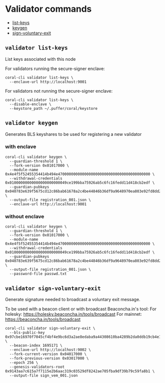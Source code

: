 # Validator commands

 - [list-keys](#validator-list-keys)
 - [keygen](#validator-keygen)
 - [sign-voluntary-exit](#validator-sign-voluntary-exit)

## `validator list-keys`
List keys associated with this node

For validators running the secure-signer enclave:
```
coral-cli validator list-keys \
  --enclave-url http://localhost:9001
```

For validators not running the secure-signer enclave:
```
coral-cli validator list-keys \
  --disable-enclave \
  --keystore_path ~/.puffer/coral/keystore
```

## `validator keygen`
Generates BLS keyshares to be used for registering a new validator

### with enclave
```
coral-cli validator keygen \
  --guardian-threshold 1 \
  --fork-version 0x01017000 \
  --module-name 0x4e4f5f52455354414b494e470000000000000000000000000000000000000000 \
  --withdrawal-credentials 0x01000000000000000000000049ce199bba75926ab5c6fc16fedd11d418cb2edf \
  --guardian-pubkeys 0x040783e639f5675cd12c86bab61678a2c4be44846b36df9a9648970ea803e92fd8dd25c51660b64f61d20fc04c77c34145410496fd923309a5c143b9c5eadd19e7 \
  --output-file registration_001.json \
  --enclave-url http://localhost:9001
```


### without enclave
```
coral-cli validator keygen \
  --guardian-threshold 1 \
  --fork-version 0x01017000 \
  --module-name 0x4e4f5f52455354414b494e470000000000000000000000000000000000000000 \
  --withdrawal-credentials 0x01000000000000000000000049ce199bba75926ab5c6fc16fedd11d418cb2edf \
  --guardian-pubkeys 0x040783e639f5675cd12c86bab61678a2c4be44846b36df9a9648970ea803e92fd8dd25c51660b64f61d20fc04c77c34145410496fd923309a5c143b9c5eadd19e7 \
  --output-file registration_001.json \
  --password-file passwd.txt
```

## `validator sign-voluntary-exit`
Generate signature needed to broadcast a voluntary exit message.

To be used with a beacon client or with broadcast Beaconcha.in's tool: 
For holesky: https://holesky.beaconcha.in/tools/broadcast
For mainnet: https://beaconcha.in/tools/broadcast

```
coral-cli validator sign-voluntary-exit \
  --bls-public-key 0x97cbe16970f7045cf4bf4e9bc6d3a2ae8edaba9a44308610ba4289b2da0ddb19cb4e190b455628f7e1ce8729f8d04f30 \
  --beacon-index 1695171 \
  --enclave-url http://localhost:9002 \
  --fork-current-version 0x04017000 \
  --fork-previous-version 0x03017000 \
  --epoch 256 \
  --genesis-validators-root 0x9143aa7c615a7f7115e2b6aac319c03529df8242ae705fba9df39b79c59fa8b1 \
  --output-file sign_vem_001.json
```